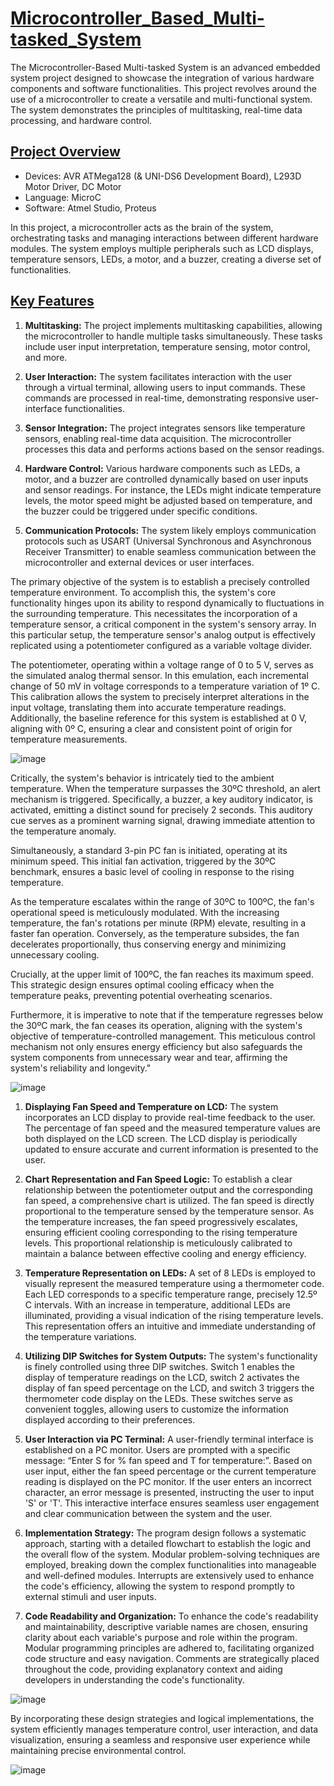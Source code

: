 # <ins>**Microcontroller_Based_Multi-tasked_System**</ins>

The Microcontroller-Based Multi-tasked System is an advanced embedded system project designed to showcase the integration of various hardware components and software functionalities. This project revolves around the use of a microcontroller to create a versatile and multi-functional system. The system demonstrates the principles of multitasking, real-time data processing, and hardware control.

## <ins>**Project Overview**</ins>
* Devices: AVR ATMega128 (& UNI-DS6 Development Board), L293D Motor Driver, DC Motor
* Language: MicroC
* Software: Atmel Studio, Proteus

In this project, a microcontroller acts as the brain of the system, orchestrating tasks and managing interactions between different hardware modules. The system employs multiple peripherals such as LCD displays, temperature sensors, LEDs, a motor, and a buzzer, creating a diverse set of functionalities.

## <ins>**Key Features**</ins>

1. **Multitasking:** The project implements multitasking capabilities, allowing the microcontroller to handle multiple tasks simultaneously. These tasks include user input interpretation, temperature sensing, motor control, and more.

2. **User Interaction:** The system facilitates interaction with the user through a virtual terminal, allowing users to input commands. These commands are processed in real-time, demonstrating responsive user-interface functionalities.

3. **Sensor Integration:** The project integrates sensors like temperature sensors, enabling real-time data acquisition. The microcontroller processes this data and performs actions based on the sensor readings.

4. **Hardware Control:** Various hardware components such as LEDs, a motor, and a buzzer are controlled dynamically based on user inputs and sensor readings. For instance, the LEDs might indicate temperature levels, the motor speed might be adjusted based on temperature, and the buzzer could be triggered under specific conditions.

5. **Communication Protocols:** The system likely employs communication protocols such as USART (Universal Synchronous and Asynchronous Receiver Transmitter) to enable seamless communication between the microcontroller and external devices or user interfaces.

The primary objective of the system is to establish a precisely controlled temperature environment. To accomplish this, the system's core functionality hinges upon its ability to respond dynamically to fluctuations in the surrounding temperature. This necessitates the incorporation of a temperature sensor, a critical component in the system's sensory array. In this particular setup, the temperature sensor's analog output is effectively replicated using a potentiometer configured as a variable voltage divider.

The potentiometer, operating within a voltage range of 0 to 5 V, serves as the simulated analog thermal sensor. In this emulation, each incremental change of 50 mV in voltage corresponds to a temperature variation of 1º C. This calibration allows the system to precisely interpret alterations in the input voltage, translating them into accurate temperature readings. Additionally, the baseline reference for this system is established at 0 V, aligning with 0º C, ensuring a clear and consistent point of origin for temperature measurements.

![image](https://github.com/yavuzCodiin/Microcontroller_Based_Multi-tasked_System/assets/82445309/b8550db7-8b44-4092-9fe7-4b997d770302)

Critically, the system's behavior is intricately tied to the ambient temperature. When the temperature surpasses the 30ºC threshold, an alert mechanism is triggered. Specifically, a buzzer, a key auditory indicator, is activated, emitting a distinct sound for precisely 2 seconds. This auditory cue serves as a prominent warning signal, drawing immediate attention to the temperature anomaly.

Simultaneously, a standard 3-pin PC fan is initiated, operating at its minimum speed. This initial fan activation, triggered by the 30ºC benchmark, ensures a basic level of cooling in response to the rising temperature.

As the temperature escalates within the range of 30ºC to 100ºC, the fan's operational speed is meticulously modulated. With the increasing temperature, the fan's rotations per minute (RPM) elevate, resulting in a faster fan operation. Conversely, as the temperature subsides, the fan decelerates proportionally, thus conserving energy and minimizing unnecessary cooling.

Crucially, at the upper limit of 100ºC, the fan reaches its maximum speed. This strategic design ensures optimal cooling efficacy when the temperature peaks, preventing potential overheating scenarios.

Furthermore, it is imperative to note that if the temperature regresses below the 30ºC mark, the fan ceases its operation, aligning with the system's objective of temperature-controlled management. This meticulous control mechanism not only ensures energy efficiency but also safeguards the system components from unnecessary wear and tear, affirming the system's reliability and longevity."

![image](https://github.com/yavuzCodiin/Microcontroller_Based_Multi-tasked_System/assets/82445309/f263380a-4be3-464b-bd6b-de5fd976f373)

1. **Displaying Fan Speed and Temperature on LCD:**
The system incorporates an LCD display to provide real-time feedback to the user. The percentage of fan speed and the measured temperature values are both displayed on the LCD screen. The LCD display is periodically updated to ensure accurate and current information is presented to the user.

2. **Chart Representation and Fan Speed Logic:**
To establish a clear relationship between the potentiometer output and the corresponding fan speed, a comprehensive chart is utilized. The fan speed is directly proportional to the temperature sensed by the temperature sensor. As the temperature increases, the fan speed progressively escalates, ensuring efficient cooling corresponding to the rising temperature levels. This proportional relationship is meticulously calibrated to maintain a balance between effective cooling and energy efficiency.

3. **Temperature Representation on LEDs:**
A set of 8 LEDs is employed to visually represent the measured temperature using a thermometer code. Each LED corresponds to a specific temperature range, precisely 12.5º C intervals. With an increase in temperature, additional LEDs are illuminated, providing a visual indication of the rising temperature levels. This representation offers an intuitive and immediate understanding of the temperature variations.

4. **Utilizing DIP Switches for System Outputs:**
The system's functionality is finely controlled using three DIP switches. Switch 1 enables the display of temperature readings on the LCD, switch 2 activates the display of fan speed percentage on the LCD, and switch 3 triggers the thermometer code display on the LEDs. These switches serve as convenient toggles, allowing users to customize the information displayed according to their preferences.

5. **User Interaction via PC Terminal:**
A user-friendly terminal interface is established on a PC monitor. Users are prompted with a specific message: “Enter S for % fan speed and T for temperature:”. Based on user input, either the fan speed percentage or the current temperature reading is displayed on the PC monitor. If the user enters an incorrect character, an error message is presented, instructing the user to input 'S' or 'T'. This interactive interface ensures seamless user engagement and clear communication between the system and the user.

6. **Implementation Strategy:**
The program design follows a systematic approach, starting with a detailed flowchart to establish the logic and the overall flow of the system. Modular problem-solving techniques are employed, breaking down the complex functionalities into manageable and well-defined modules. Interrupts are extensively used to enhance the code's efficiency, allowing the system to respond promptly to external stimuli and user inputs.

7. **Code Readability and Organization:**
To enhance the code's readability and maintainability, descriptive variable names are chosen, ensuring clarity about each variable's purpose and role within the program. Modular programming principles are adhered to, facilitating organized code structure and easy navigation. Comments are strategically placed throughout the code, providing explanatory context and aiding developers in understanding the code's functionality.

![image](https://github.com/yavuzCodiin/Microcontroller_Based_Multi-tasked_System/assets/82445309/682e6983-1a1a-46cf-b5ce-d318eb5dd0de)

By incorporating these design strategies and logical implementations, the system efficiently manages temperature control, user interaction, and data visualization, ensuring a seamless and responsive user experience while maintaining precise environmental control.

![image](https://github.com/yavuzCodiin/Microcontroller_Based_Multi-tasked_System/assets/82445309/7132dcd7-4199-428d-86db-952c371c26cd)









